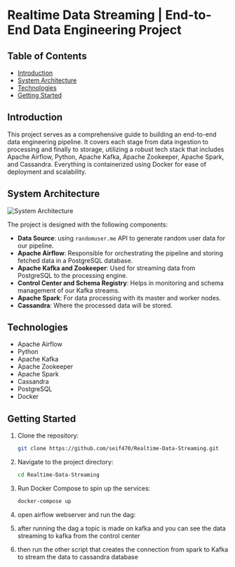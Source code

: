 # Realtime Data Streaming | End-to-End Data Engineering Project

## Table of Contents
- [Introduction](#introduction)
- [System Architecture](#system-architecture)
- [Technologies](#technologies)
- [Getting Started](#getting-started)

## Introduction

This project serves as a comprehensive guide to building an end-to-end data engineering pipeline. It covers each stage from data ingestion to processing and finally to storage, utilizing a robust tech stack that includes Apache Airflow, Python, Apache Kafka, Apache Zookeeper, Apache Spark, and Cassandra. Everything is containerized using Docker for ease of deployment and scalability.

## System Architecture

![System Architecture](https://github.com/airscholar/e2e-data-engineering/blob/main/Data%20engineering%20architecture.png)

The project is designed with the following components:

- **Data Source**: using `randomuser.me` API to generate random user data for our pipeline.
- **Apache Airflow**: Responsible for orchestrating the pipeline and storing fetched data in a PostgreSQL database.
- **Apache Kafka and Zookeeper**: Used for streaming data from PostgreSQL to the processing engine.
- **Control Center and Schema Registry**: Helps in monitoring and schema management of our Kafka streams.
- **Apache Spark**: For data processing with its master and worker nodes.
- **Cassandra**: Where the processed data will be stored.

## Technologies

- Apache Airflow
- Python
- Apache Kafka
- Apache Zookeeper
- Apache Spark
- Cassandra
- PostgreSQL
- Docker

## Getting Started

1. Clone the repository:
    ```bash
    git clone https://github.com/seif470/Realtime-Data-Streaming.git
    ```

2. Navigate to the project directory:
    ```bash
    cd Realtime-Data-Streaming
    ```

3. Run Docker Compose to spin up the services:
    ```bash
    docker-compose up
    ```

4. open airflow webserver and run the dag:

5. after running the dag a topic is made on kafka and you can see the data streaming to kafka from the control center

6. then run the other script that creates the connection from spark to Kafka to stream the data to cassandra database


